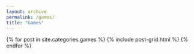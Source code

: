```yaml
---
layout: archive
permalink: /games/
title: "Games"
---
```


<div class="tiles">
{% for post in site.categories.games %}
	{% include post-grid.html %}
{% endfor %}
</div><!-- /.tiles -->
